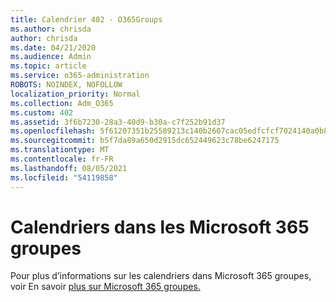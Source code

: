 ```yaml
---
title: Calendrier 402 - O365Groups
ms.author: chrisda
author: chrisda
ms.date: 04/21/2020
ms.audience: Admin
ms.topic: article
ms.service: o365-administration
ROBOTS: NOINDEX, NOFOLLOW
localization_priority: Normal
ms.collection: Adm_O365
ms.custom: 402
ms.assetid: 3f6b7230-28a3-40d9-b30a-c7f252b91d37
ms.openlocfilehash: 5f61207351b25589213c140b2607cac05edfcfcf7024140a0b8e0619f5a32051
ms.sourcegitcommit: b5f7da89a650d2915dc652449623c78be6247175
ms.translationtype: MT
ms.contentlocale: fr-FR
ms.lasthandoff: 08/05/2021
ms.locfileid: "54119858"
---
```

# <a name="calenders-in-microsoft-365-groups"></a>Calendriers dans les Microsoft 365 groupes

Pour plus d’informations sur les calendriers dans Microsoft 365 groupes, voir En savoir [plus sur Microsoft 365 groupes.](https://support.office.com/article/b565caa1-5c40-40ef-9915-60fdb2d97fa2.aspx)
